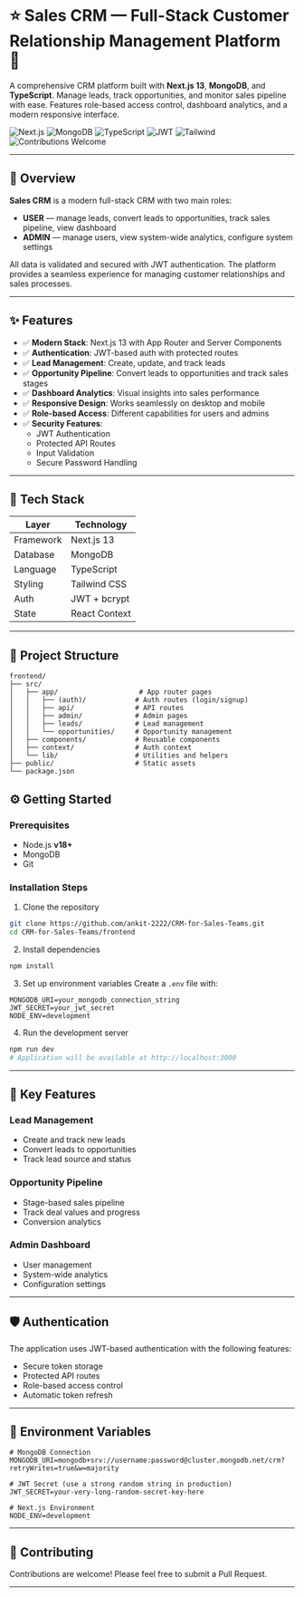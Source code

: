 # ⭐ Sales CRM — Full-Stack Customer Relationship Management Platform 🚀

A comprehensive CRM platform built with **Next.js 13**, **MongoDB**, and **TypeScript**. Manage leads, track opportunities, and monitor sales pipeline with ease. Features role-based access control, dashboard analytics, and a modern responsive interface.

![Next.js](https://img.shields.io/badge/Next.js-13.x-black)
![MongoDB](https://img.shields.io/badge/Database-MongoDB-green)
![TypeScript](https://img.shields.io/badge/Language-TypeScript-blue)
![JWT](https://img.shields.io/badge/Auth-JWT-orange)
![Tailwind](https://img.shields.io/badge/CSS-Tailwind-38bdf8)
![Contributions Welcome](https://img.shields.io/badge/Contributions-Welcome-ff69b4)

---

## 📌 Overview

**Sales CRM** is a modern full-stack CRM with two main roles:

- **USER** — manage leads, convert leads to opportunities, track sales pipeline, view dashboard
- **ADMIN** — manage users, view system-wide analytics, configure system settings

All data is validated and secured with JWT authentication. The platform provides a seamless experience for managing customer relationships and sales processes.

---

## ✨ Features

- ✅ **Modern Stack**: Next.js 13 with App Router and Server Components
- ✅ **Authentication**: JWT-based auth with protected routes
- ✅ **Lead Management**: Create, update, and track leads
- ✅ **Opportunity Pipeline**: Convert leads to opportunities and track sales stages
- ✅ **Dashboard Analytics**: Visual insights into sales performance
- ✅ **Responsive Design**: Works seamlessly on desktop and mobile
- ✅ **Role-based Access**: Different capabilities for users and admins
- ✅ **Security Features**: 
  - JWT Authentication
  - Protected API Routes
  - Input Validation
  - Secure Password Handling

---

## 🧰 Tech Stack

| Layer      | Technology                    |
|------------|------------------------------|
| Framework  | Next.js 13                   |
| Database   | MongoDB                      |
| Language   | TypeScript                   |
| Styling    | Tailwind CSS                |
| Auth       | JWT + bcrypt                |
| State      | React Context               |

---

## 📁 Project Structure

```
frontend/
├── src/
│   ├── app/                    # App router pages
│   │   ├── (auth)/            # Auth routes (login/signup)
│   │   ├── api/               # API routes
│   │   ├── admin/             # Admin pages
│   │   ├── leads/             # Lead management
│   │   └── opportunities/     # Opportunity management
│   ├── components/            # Reusable components
│   ├── context/               # Auth context
│   └── lib/                   # Utilities and helpers
├── public/                    # Static assets
└── package.json
```

## ⚙️ Getting Started

### Prerequisites
- Node.js **v18+**
- MongoDB
- Git

### Installation Steps

1. Clone the repository
```bash
git clone https://github.com/ankit-2222/CRM-for-Sales-Teams.git
cd CRM-for-Sales-Teams/frontend
```

2. Install dependencies
```bash
npm install
```

3. Set up environment variables
Create a `.env` file with:
```env
MONGODB_URI=your_mongodb_connection_string
JWT_SECRET=your_jwt_secret
NODE_ENV=development
```

4. Run the development server
```bash
npm run dev
# Application will be available at http://localhost:3000
```

---

## 🔑 Key Features

### Lead Management
- Create and track new leads
- Convert leads to opportunities
- Track lead source and status

### Opportunity Pipeline
- Stage-based sales pipeline
- Track deal values and progress
- Conversion analytics

### Admin Dashboard
- User management
- System-wide analytics
- Configuration settings

---

## 🛡️ Authentication

The application uses JWT-based authentication with the following features:
- Secure token storage
- Protected API routes
- Role-based access control
- Automatic token refresh

---

## 🔐 Environment Variables

```env
# MongoDB Connection
MONGODB_URI=mongodb+srv://username:password@cluster.mongodb.net/crm?retryWrites=true&w=majority

# JWT Secret (use a strong random string in production)
JWT_SECRET=your-very-long-random-secret-key-here

# Next.js Environment
NODE_ENV=development
```

---

## 🤝 Contributing

Contributions are welcome! Please feel free to submit a Pull Request.

---

